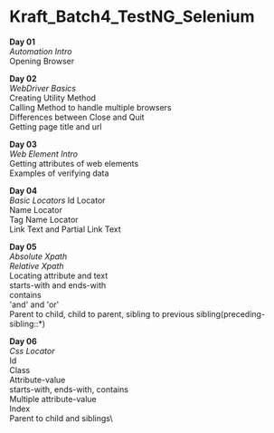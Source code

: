 # Kraft_Batch4_TestNG_Selenium

<b>Day 01</b>\
<i>Automation Intro</i>\
Opening Browser

<b>Day 02</b>\
<i>WebDriver Basics</i>\
Creating Utility Method\
Calling Method to handle multiple browsers\
Differences between Close and Quit\
Getting page title and url

<b>Day 03</b>\
<i>Web Element Intro</i>\
Getting attributes of web elements\
Examples of verifying data

<b>Day 04</b>\
<i>Basic Locators</i>
Id Locator\
Name Locator\
Tag Name Locator\
Link Text and Partial Link Text

<b>Day 05</b>\
<i>Absolute Xpath</i>\
<i>Relative Xpath</i>\
  Locating attribute and text\
  starts-with and ends-with\
  contains\
  'and' and 'or'\
  Parent to child, child to parent, sibling to previous sibling(preceding-sibling::*)
  
<b>Day 06</b>\
<i>Css Locator</i>\
  Id\
  Class\
  Attribute-value\
  starts-with, ends-with, contains\
  Multiple attribute-value\
  Index\
  Parent to child and siblings\

